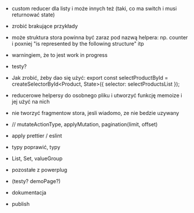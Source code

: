 
- custom reducer dla listy i może innych też (taki, co ma switch i musi returnować state)

- zrobić brakujące przykłady

- może struktura stora powinna być zaraz pod nazwą helpera:
np. counter i poxniej "is represented by the following structure" itp

- warningiem, że to jest work in progress

- testy?

- Jak zrobić, żeby dao się użyć: export const selectProductById = createSelectorById<Product, State>({
  selector: selectProductsList
  });

- reducerowe helpersy do osobnego pliku i utworzyć funkcję memoize i jej użyć na nich

- nie tworzyć fragmentow stora, jesli wiadomo, ze nie bedzie uzywany

- // mutateActionType, applyMutation, pagination(limit, offset)

- apply prettier / eslint

- typy poprawić, typy

- List, Set, valueGroup

- pozostałe z powerplug

- (testy? demoPage?)

- dokumentacja

- publish
